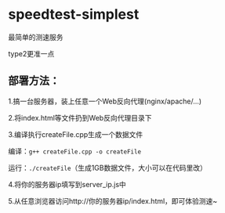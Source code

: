 # speedtest-simplest

最简单的测速服务

type2更准一点

## 部署方法：

1.搞一台服务器，装上任意一个Web反向代理(nginx/apache/...)

2.将index.html等文件扔到Web反向代理目录下

3.编译执行createFile.cpp生成一个数据文件

编译：```g++ createFile.cpp -o createFile```

运行：```./createFile```（生成1GB数据文件，大小可以在代码里改）

4.将你的服务器ip填写到server_ip.js中

5.从任意浏览器访问http://你的服务器ip/index.html，即可体验测速~



